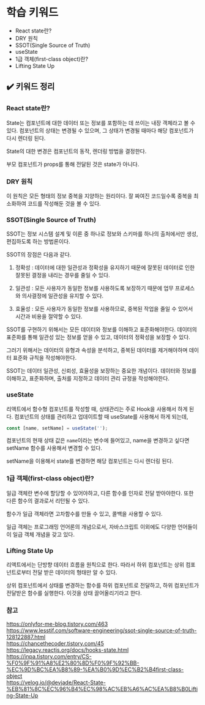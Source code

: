 # 학습 키워드

- React state란?
- DRY 원칙
- SSOT(Single Source of Truth)
- useState
- 1급 객체(first-class object)란?
- Lifting State Up

## ✔️ 키워드 정리

### React state란?

State는 컴포넌트에 대한 데이터 또는 정보를 포함하는 데 쓰이는 내장 객체라고 볼 수 있다.
컴포넌트의 상태는 변경될 수 있으며, 그 상태가 변경될 때마다 해당 컴포넌트가 다시 렌더링 된다.

State의 대한 변경은 컴포넌트의 동작, 렌더링 방법을 결정한다.

부모 컴포넌트가 props를 통해 전달된 것은 state가 아니다.


### DRY 원칙

이 원칙은 모든 형태의 정보 중복을 지양하는 원리이다.
잘 짜여진 코드일수록 중복을 최소화하여 코드를 작성해둔 것을 볼 수 있다.

### SSOT(Single Source of Truth)

SSOT는 정보 시스템 설계 및 이론 중 하나로 정보와 스키마를 하나의 출처에서만 생성, 편집하도록 하는 방법론이다.


SSOT의 장점은 다음과 같다.
1. 정확성
: 데이터에 대한 일관성과 정확성을 유지하기 때문에 잘못된 데이터로 인한 잘못된 결정을 내리는 경우를 줄일 수 있다.

2. 일관성
: 모든 사용자가 동일한 정보를 사용하도록 보장하기 때문에 업무 프로세스와 의사결정에 일관성을 유지할 수 있다.

3. 효율성
: 모든 사용자가 동일한 정보를 사용하므로, 중복된 작업을 줄일 수 있어서 시간과 비용을 절약할 수 있다.

SSOT를 구현하기 위해서는 모든 데이터와 정보를 이해하고 표준화해야한다. 데이터의 표준화를 통해 일관성 있는 정보를 얻을 수 있고, 데이터의 정확성을 보장할 수 있다.

그러기 위해서는 데이터의 유형과 속성을 분석하고, 중복된 데이터를 제거해야하며 데이터 표준화 규칙을 작성해야한다.

SSOT는 데이터 일관성, 신뢰성, 효율성을 보장하는 중요한 개념이다.
데이터와 정보를 이해하고, 표준화하며, 출처를 지정하고 데이터 관리 규정을 작성해야한다.

### useState

리액트에서 함수형 컴포넌트를 작성할 때, 상태관리는 주로 Hook을 사용해서 하게 된다.
컴포넌트의 상태를 관리하고 업데이트할 때 useState를 사용해서 하게 되는데,

```Javascript
const [name, setName] = useState('');
```

컴포넌트의 현재 상태 값은 `name`이라는 변수에 들어있고, name을 변경하고 싶다면 setName 함수를 사용해서 변경할 수 있다.

setName을 이용해서 state를 변경하면 해당 컴포넌트는 다시 렌더링 된다.

### 1급 객체(first-class object)란?

일급 객체란 변수에 할당할 수 있어야하고, 다른 함수를 인자로 전달 받아야한다.
또한 다른 함수의 결과로서 리턴될 수 있다.

함수가 일급 객체라면 고차함수를 만들 수 있고, 콜백을 사용할 수 있다.

일급 객체는 프로그래밍 언어론의 개념으로서, 자바스크립트 이외에도 다양한 언어들이 이 일급 객체 개념을 갖고 있다.


### Lifting State Up

리액트에서는 단방향 데이터 흐름을 원칙으로 한다.
따라서 하위 컴포넌트는 상위 컴포넌트로부터 전달 받은 데이터의 형태만 알 수 있다.

상위 컴포넌트에서 상태를 변경하는 함수를 하위 컴포넌트로 전달하고, 하위 컴포넌트가 전달받은 함수를 실행한다.
이것을 상태 끌어올리기라고 한다.

### 참고

https://onlyfor-me-blog.tistory.com/463<br/>
https://www.lesstif.com/software-engineering/ssot-single-source-of-truth-128122887.html<br/>
https://chancethecoder.tistory.com/45<br/>
https://legacy.reactjs.org/docs/hooks-state.html<br/>
https://inpa.tistory.com/entry/CS-%F0%9F%91%A8%E2%80%8D%F0%9F%92%BB-%EC%9D%BC%EA%B8%89-%EA%B0%9D%EC%B2%B4first-class-object<br/>
https://velog.io/@devjade/React-State-%EB%81%8C%EC%96%B4%EC%98%AC%EB%A6%AC%EA%B8%B0Lifting-State-Up<br/>